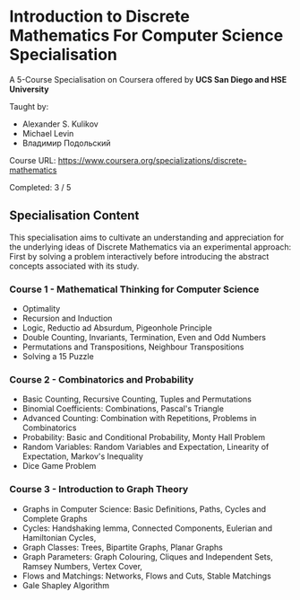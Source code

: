 # Introduction to Discrete Mathematics For Computer Science Specialisation
A 5-Course Specialisation on Coursera offered by <b> UCS San Diego and HSE University </b>

Taught by:
- Alexander S. Kulikov
- Michael Levin
- Владимир Подольский

Course URL: <a>https://www.coursera.org/specializations/discrete-mathematics</a>

Completed: 3 / 5
## Specialisation Content
This specialisation aims to cultivate an understanding and appreciation for the underlying ideas of Discrete Mathematics via an experimental approach: First by solving a problem interactively before introducing the abstract concepts associated with its study. 

### Course 1 - Mathematical Thinking for Computer Science
- Optimality 
- Recursion and Induction
- Logic, Reductio ad Absurdum, Pigeonhole Principle
- Double Counting, Invariants, Termination, Even and Odd Numbers 
- Permutations and Transpositions, Neighbour Transpositions
- Solving a 15 Puzzle

### Course 2 - Combinatorics and Probability
- Basic Counting, Recursive Counting, Tuples and Permutations
- Binomial Coefficients: Combinations, Pascal's Triangle
- Advanced Counting: Combination with Repetitions, Problems in Combinatorics 
- Probability: Basic and Conditional Probability, Monty Hall Problem
- Random Variables: Random Variables and Expectation, Linearity of Expectation, Markov's Inequality
- Dice Game Problem

### Course 3 - Introduction to Graph Theory
- Graphs in Computer Science: Basic Definitions, Paths, Cycles and Complete Graphs
- Cycles: Handshaking lemma, Connected Components, Eulerian and Hamiltonian Cycles,
- Graph Classes: Trees, Bipartite Graphs, Planar Graphs
- Graph Parameters: Graph Colouring, Cliques and Independent Sets, Ramsey Numbers, Vertex Cover,
- Flows and Matchings: Networks, Flows and Cuts, Stable Matchings
- Gale Shapley Algorithm 
